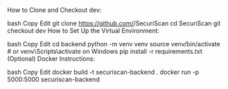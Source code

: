 How to Clone and Checkout dev:

bash
Copy
Edit
git clone https://github.com/<username>/SecuriScan
cd SecuriScan
git checkout dev
How to Set Up the Virtual Environment:

bash
Copy
Edit
cd backend
python -m venv venv
source venv/bin/activate  # or venv\Scripts\activate on Windows
pip install -r requirements.txt
(Optional) Docker Instructions:

bash
Copy
Edit
docker build -t securiscan-backend .
docker run -p 5000:5000 securiscan-backend